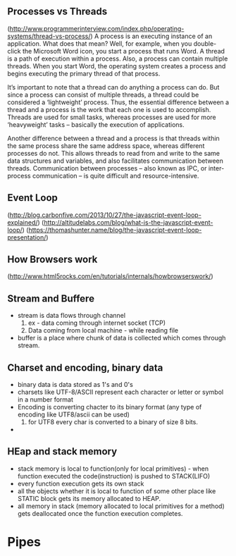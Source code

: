 ## Processes vs Threads
(http://www.programmerinterview.com/index.php/operating-systems/thread-vs-process/)
A process is an executing instance of an application. What does that mean? Well, for example, when you double-click the Microsoft Word icon, you start a process that runs Word. A thread is a path of execution within a process. Also, a process can contain multiple threads. When you start Word, the operating system creates a process and begins executing the primary thread of that process.

It’s important to note that a thread can do anything a process can do. But since a process can consist of multiple threads, a thread could be considered a ‘lightweight’ process. Thus, the essential difference between a thread and a process is the work that each one is used to accomplish. Threads are used for small tasks, whereas processes are used for more ‘heavyweight’ tasks – basically the execution of applications.

Another difference between a thread and a process is that threads within the same process share the same address space, whereas different processes do not. This allows threads to read from and write to the same data structures and variables, and also facilitates communication between threads. Communication between processes – also known as IPC, or inter-process communication – is quite difficult and resource-intensive.

## Event Loop
(http://blog.carbonfive.com/2013/10/27/the-javascript-event-loop-explained/)
(http://altitudelabs.com/blog/what-is-the-javascript-event-loop/)
(https://thomashunter.name/blog/the-javascript-event-loop-presentation/)


## How Browsers work
(http://www.html5rocks.com/en/tutorials/internals/howbrowserswork/)


## Stream and Buffere
* stream is data flows through channel 
    1. ex - data coming through internet socket (TCP)
    2. Data coming from local machine - while reading file
* buffer is a place where chunk of data is collected which comes through stream.


## Charset and encoding, binary data
* binary data is data stored as 1's and 0's
* charsets like UTF-8/ASCII represent each character or letter or symbol in a number format
* Encoding is converting chacter to its binary format (any type of encoding like UTF8/ascii can be used)
    1. for UTF8 every char is converted to a binary of size 8 bits.
*    


## HEap and stack memory
* stack memory is local to function(only for local primitives) - when function executed the code(instruction) is pushed to STACK(LIFO)
* every function execution gets its own stack
* all the objects whether it is local to function of some other place like STATIC block gets its memory allocated to HEAP.
* all memory in stack (memory allocated to local primitives for a method) gets deallocated once the function execution completes.

# Pipes